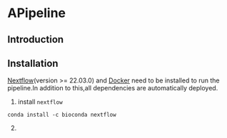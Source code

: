 # APipeline
## Introduction


## Installation
[Nextflow](https://nf-co.re/docs/usage/installation)(version >= 22.03.0) and [Docker](https://docs.docker.com/engine/install/) need to be installed to run the pipeline.In addition to this,all dependencies are automatically deployed.
1. install `nextflow`
```
conda install -c bioconda nextflow
```
2. 
